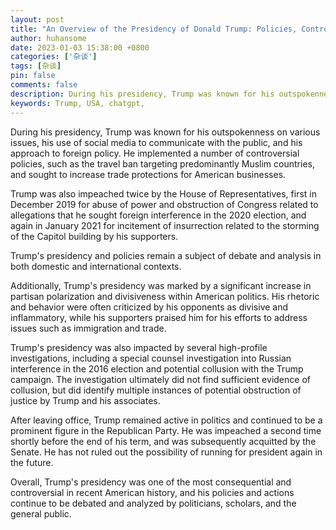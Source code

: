 ```yaml
---
layout: post
title: "An Overview of the Presidency of Donald Trump: Policies, Controversies, and Legacy"
author: huhansome
date: 2023-01-03 15:38:00 +0800
categories: ['杂谈']
tags: [杂谈]
pin: false
comments: false
description: During his presidency, Trump was known for his outspokenness on various issues, his use of social media to communicate with the public, and his approach to foreign policy. He implemented a number of controversial policies, such as the travel ban targeting predominantly Muslim countries, and sought to increase trade protections for American businesses.
keywords: Trump, USA, chatgpt, 
---
```


During his presidency, Trump was known for his outspokenness on various issues, his use of social media to communicate with the public, and his approach to foreign policy. He implemented a number of controversial policies, such as the travel ban targeting predominantly Muslim countries, and sought to increase trade protections for American businesses.

Trump was also impeached twice by the House of Representatives, first in December 2019 for abuse of power and obstruction of Congress related to allegations that he sought foreign interference in the 2020 election, and again in January 2021 for incitement of insurrection related to the storming of the Capitol building by his supporters.

Trump's presidency and policies remain a subject of debate and analysis in both domestic and international contexts.

Additionally, Trump's presidency was marked by a significant increase in partisan polarization and divisiveness within American politics. His rhetoric and behavior were often criticized by his opponents as divisive and inflammatory, while his supporters praised him for his efforts to address issues such as immigration and trade.

Trump's presidency was also impacted by several high-profile investigations, including a special counsel investigation into Russian interference in the 2016 election and potential collusion with the Trump campaign. The investigation ultimately did not find sufficient evidence of collusion, but did identify multiple instances of potential obstruction of justice by Trump and his associates.

After leaving office, Trump remained active in politics and continued to be a prominent figure in the Republican Party. He was impeached a second time shortly before the end of his term, and was subsequently acquitted by the Senate. He has not ruled out the possibility of running for president again in the future.

Overall, Trump's presidency was one of the most consequential and controversial in recent American history, and his policies and actions continue to be debated and analyzed by politicians, scholars, and the general public.